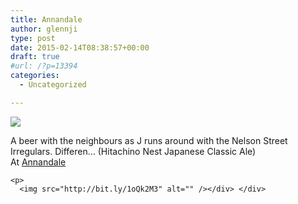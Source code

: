 ```yaml
---
title: Annandale
author: glennji
type: post
date: 2015-02-14T08:38:57+00:00
draft: true
#url: /?p=13394
categories:
  - Uncategorized

---
```

<div>
  <img src='https://irs1.4sqi.net/img/general/original/5188625_QCv2j6bAtuDuMlCXdabVsD_sqn9nw2luqSG7G-qgtrI.jpg' style='max-width:600px;' /></p> 
  
  <div>
    A beer with the neighbours as J runs around with the Nelson Street Irregulars. Differen&#8230; (Hitachino Nest Japanese Classic Ale)<br /> At <a href="http://4sq.com/9jAjg3">Annandale</a></p> 
    
    <p>
      <img src="http://bit.ly/1oQk2M3" alt="" /></div> </div>
